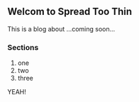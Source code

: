 ## Welcom to Spread Too Thin

This is a blog about ...coming soon...

### Sections

1. one
2. two
3. three

YEAH!
